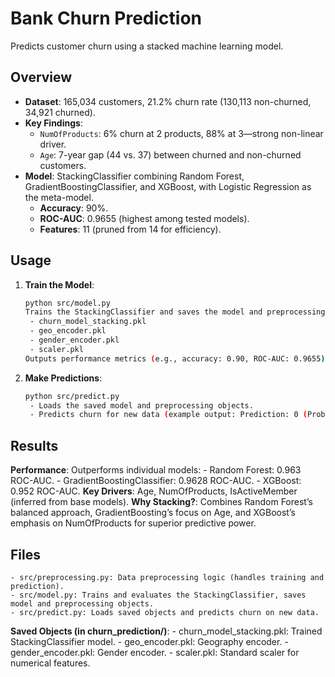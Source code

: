 # Bank Churn Prediction
Predicts customer churn using a stacked machine learning model.

## Overview
- **Dataset**: 165,034 customers, 21.2% churn rate (130,113 non-churned, 34,921 churned).
- **Key Findings**:
  - `NumOfProducts`: 6% churn at 2 products, 88% at 3—strong non-linear driver.
  - `Age`: 7-year gap (44 vs. 37) between churned and non-churned customers.
- **Model**: StackingClassifier combining Random Forest, GradientBoostingClassifier, and XGBoost, with Logistic Regression as the meta-model.
  - **Accuracy**: 90%.
  - **ROC-AUC**: 0.9655 (highest among tested models).
  - **Features**: 11 (pruned from 14 for efficiency).

## Usage
1. **Train the Model**:
   ```bash
   python src/model.py
   Trains the StackingClassifier and saves the model and preprocessing objects:
    - churn_model_stacking.pkl
    - geo_encoder.pkl
    - gender_encoder.pkl
    - scaler.pkl
   Outputs performance metrics (e.g., accuracy: 0.90, ROC-AUC: 0.9655).

2. **Make Predictions**:
    ```bash
    python src/predict.py
     - Loads the saved model and preprocessing objects.
     - Predicts churn for new data (example output: Prediction: 0 (Probability of Churn: 0.16)).
    

## Results
**Performance**: Outperforms individual models:
    - Random Forest: 0.963 ROC-AUC.
    - GradientBoostingClassifier: 0.9628 ROC-AUC.
    - XGBoost: 0.952 ROC-AUC.
**Key Drivers**: Age, NumOfProducts, IsActiveMember (inferred from base models).
**Why Stacking?**: Combines Random Forest’s balanced approach, GradientBoosting’s focus on Age, and XGBoost’s emphasis on NumOfProducts for superior predictive power.

## Files
    - src/preprocessing.py: Data preprocessing logic (handles training and prediction).
    - src/model.py: Trains and evaluates the StackingClassifier, saves model and preprocessing objects.
    - src/predict.py: Loads saved objects and predicts churn on new data.
**Saved Objects (in churn_prediction/)**:
    - churn_model_stacking.pkl: Trained StackingClassifier model.
    - geo_encoder.pkl: Geography encoder.
    - gender_encoder.pkl: Gender encoder.
    - scaler.pkl: Standard scaler for numerical features.